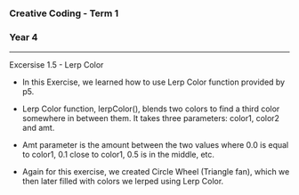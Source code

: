 ### Creative Coding - Term 1
### Year 4
---
Excersise 1.5 - Lerp Color

 - In this Exercise, we learned how to use Lerp Color function provided by p5.

 - Lerp Color function, lerpColor(), blends two colors to find a third color somewhere in between them. It takes three parameters: color1, color2 and amt.

 - Amt parameter is the amount between the two values where 0.0 is equal to color1, 0.1 close to color1, 0.5 is in the middle, etc.

 - Again for this exercise, we created Circle Wheel (Triangle fan), which we then later filled with colors we lerped using Lerp Color.

```
